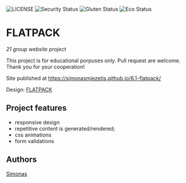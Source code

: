 ![LICENSE](https://img.shields.io/badge/license-MIT-blue.svg?style=flat-square)
![Security Status](https://img.shields.io/security-headers?label=Security&url=https%3A%2F%2Fgithub.com&style=flat-square)
![Gluten Status](https://img.shields.io/badge/Gluten-Free-green.svg)
![Eco Status](https://img.shields.io/badge/ECO-Friendly-green.svg)

# FLATPACK

_21 group website project_

This project is for educational porpuses only. Pull request are welcome. Thank you for your cooperation!

Site published at https://simonasmiezetis.github.io/6.1-flatpack/

Design: [FLATPACK](https://pixfort.website/themeforest/landing/flatpack/18_elegant/18_elegant.html#)

## Project features

-   responsive design
-   repetitive content is generated/rendered;
-   css animations
-   form validations

## Authors

[Simonas](https://github.com/SimonasMiezetis)